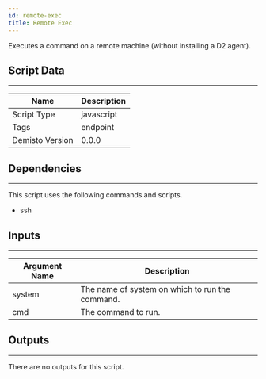 ```yaml
---
id: remote-exec
title: Remote Exec
---
```


Executes a command on a remote machine (without installing a D2 agent).

## Script Data
---

| **Name** | **Description** |
| --- | --- |
| Script Type | javascript |
| Tags | endpoint |
| Demisto Version | 0.0.0 |

## Dependencies
---
This script uses the following commands and scripts.
* ssh

## Inputs
---

| **Argument Name** | **Description** |
| --- | --- |
| system | The name of system on which to run the command. |
| cmd | The command to run. |

## Outputs
---
There are no outputs for this script.
